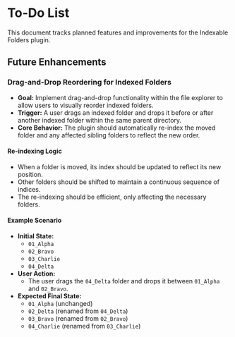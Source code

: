 # To-Do List

This document tracks planned features and improvements for the Indexable Folders plugin.

## Future Enhancements

### Drag-and-Drop Reordering for Indexed Folders

- **Goal:** Implement drag-and-drop functionality within the file explorer to allow users to visually reorder indexed folders.
- **Trigger:** A user drags an indexed folder and drops it before or after another indexed folder within the same parent directory.
- **Core Behavior:** The plugin should automatically re-index the moved folder and any affected sibling folders to reflect the new order.

#### Re-indexing Logic

- When a folder is moved, its index should be updated to reflect its new position.
- Other folders should be shifted to maintain a continuous sequence of indices.
- The re-indexing should be efficient, only affecting the necessary folders.

#### Example Scenario

- **Initial State:**
  - `01_Alpha`
  - `02_Bravo`
  - `03_Charlie`
  - `04_Delta`
- **User Action:**
  - The user drags the `04_Delta` folder and drops it between `01_Alpha` and `02_Bravo`.
- **Expected Final State:**
  - `01_Alpha` (unchanged)
  - `02_Delta` (renamed from `04_Delta`)
  - `03_Bravo` (renamed from `02_Bravo`)
  - `04_Charlie` (renamed from `03_Charlie`)
